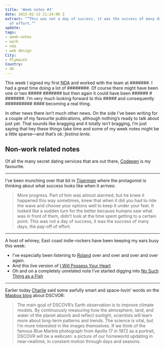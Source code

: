```yaml
---
title: 'Week notes #3'
date: 2015-02-13 21:24:00 Z
extract: "“This was not a day of success, it was the success of many days, the pay-off
  of effort.”"
update: 
tags:
- week-notes
- work
- nda
- web design
City:
- Plymouth
Country:
- UK
---
```


This week I signed my first <abbr title="Non-disclosure agreement">NDA</abbr> and worked with the team at #######. I had a great time doing a lot of ########. Of course there might have been one or two ##### ####### but then again it could have been ###### # #######. I’m very much looking forward to this ##### and consequently ########## #### becoming a real thing. 

In other news there isn’t much other news. On the side I’ve been writing for a couple of my favourite publications, although nothing’s ready to talk about just yet. That sounds like bragging and it totally isn’t bragging, I’m just saying that hey these things take time and some of my week notes might be a little sparse—and that’s ok: *festina lente*.

## Non-work related notes 
 
Of all the many secret dating services that are out there, [Codepen](http://codepen.io) is my favourite. 

---

I’ve been munching over that bit in [*Tigerman*](http://www.amazon.co.uk/Tigerman-Nick-Harkaway/dp/043402287X) where the protagonist is thinking about what success looks like when it arrives:

> More progress. Part of him was almost alarmed, but he knew it happened this way sometimes, knew that when it did you had to ride the wave and choose your options well to keep it under your feet. It looked like a sudden turn for the better because humans saw what was in front of them, didn’t look at the time spent getting to a certain point. This was not a day of success, it was the success of many days, the pay-off of effort. 


---

A host of whiney, East coast indie-rockers have been keeping my ears busy this week: 

- I’ve especially been listening to [Roland](https://www.youtube.com/watch?v=JtePaSU5Lpg) over and over and over and over again.
- And this live version of [I Will Possess Your Heart](https://www.youtube.com/watch?v=Yhj2RqqT1O8)
- Oh and on a completely unrelated note I’ve started digging into [No Such Thing as a Fish](https://soundcloud.com/nosuchthingasafish)

---

Earlier today [Charlie](http://twitter.com/vruba) said some awfully smart and space-lovin’ words on the [Mapbox blog](https://www.mapbox.com/blog/dscovr/) about <abbr>DSCVOR</abbr>:

> The main goal of DSCOVR’s Earth observation is to improve climate models. By continuously measuring how the atmosphere, land, and water of the planet absorb and reflect sunlight, scientists will learn more about long-term patterns and trends. The science is vital, but I’m more interested in the images themselves. If we think of the famous Blue Marble photograph from Apollo 17 in 1972 as a portrait, DSCOVR will be a webcam: a picture of our homeworld updating in near-realtime, in constant motion through days and seasons.
